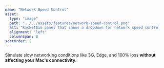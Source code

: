 ```yaml
---
name: "Network Speed Control"
asset:
  type: "image"
  path: "../../assets/features/network-speed-control.png"
  alt: "RocketSim panel that shows a dropdown for network speed control. A popup is shown that gives more information about the network speed control feature."
  alignment: "left"
  columnSpan: 8
sortOrder: 2
---
```


Simulate slow networking conditions like 3G, Edge, and 100% loss **without affecting your Mac's connectivity.**
